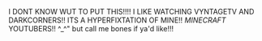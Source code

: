 I DONT KNOW WUT TO PUT THIS!!!!
I LIKE WATCHING VYNTAGETV AND DARKCORNERS!!
ITS A HYPERFIXTATION OF MINE!! *MINECRAFT*
YOUTUBERS!! ^_^" but call me bones if ya'd like!!!

<!---
scrawneybones/scrawneybones is a ✨ special ✨ repository because its `README.md` (this file) appears on your GitHub profile.
You can click the Preview link to take a look at your changes.
--->

